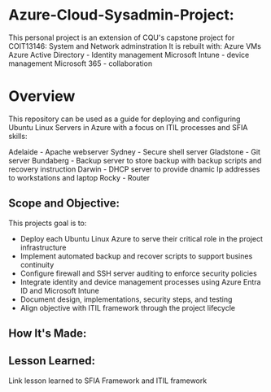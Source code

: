 # Azure-Cloud-Sysadmin-Project:
This personal project is an extension of CQU's capstone project for COIT13146: System and Network adminstration
It is rebuilt with: 
Azure VMs
Azure Active Directory - Identity management 
Microsoft Intune - device management
Microsoft 365 - collaboration

# Overview
This repository can be used as a guide for deploying and configuring Ubuntu Linux Servers in Azure with a focus on ITIL processes and SFIA skills:


Adelaide - Apache webserver 
Sydney - Secure shell server
Gladstone - Git server
Bundaberg - Backup server to store backup with backup scripts and recovery instruction
Darwin - DHCP server to provide dnamic Ip addresses to workstations and laptop
Rocky - Router

## Scope and Objective:
This projects goal is to:
- Deploy each Ubuntu Linux Azure to serve their critical role in the project infrastructure
- Implement automated backup and recover scripts to support busines continuity
- Configure firewall and SSH server auditing to enforce security policies
- Integrate identity and device management processes using Azure Entra ID and Microsoft Intune
- Document design, implementations, security steps, and testing
- Align objective with ITIL framework through the project lifecycle

## How It's Made:

## Lesson Learned:
Link lesson learned to SFIA Framework and ITIL framework
